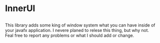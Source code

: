 # InnerUI
##
This library adds some king of window system what you can have inside of your javafx application.
I nevere planed to relese this thing, but why not. 
Feal free to report any problems or what I should add or change.
##
